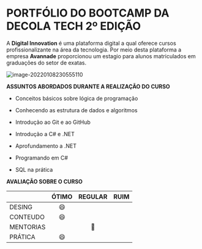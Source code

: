 # PORTFÓLIO DO BOOTCAMP DA DECOLA TECH 2º EDIÇÃO #



A **Digital Innovation** é uma plataforma digital a qual oferece cursos profissionalizante na área da tecnologia. Por meio desta plataforma a empresa **Avannade** proporcionou um estagio para alunos matriculados em graduações do setor de exatas.  

![image-20220108230555110](C:\Users\brend.DESKTOP-HF42BHG\AppData\Roaming\Typora\typora-user-images\image-20220108230555110.png)

**ASSUNTOS ABORDADOS DURANTE A REALIZAÇÃO DO CURSO**



- Conceitos básicos sobre lógica de programação 

- Conhecendo as estrutura de dados e algoritmos 

- Introdução ao Git e ao GitHub

- Introdução a C# e .NET

- Aprofundamento a .NET

- Programando em C#

- SQL na prática

  

 **AVALIAÇÃO SOBRE O CURSO** 

|           |  ÓTIMO  |         REGULAR         | RUIM |
| --------- | :-----: | :---------------------: | :--: |
| DESING    | :smile: |                         |      |
| CONTEUDO  | :smile: |                         |      |
| MENTORIAS |         | :slightly_smiling_face: |      |
| PRÁTICA   | :smile: |                         |      |

